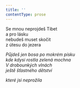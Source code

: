 ```yaml
---
title: ''
contentType: prose
---
```


<section>

Se mnou neprojdeš Tibet  
a pro lásku  
nebudeš muset skočit  
z útesu do jezera

_Půjdeš jen bosa po mokrém písku  
kde kdysi rostla zelená mochna  
V drobounkých vlnách  
ještě šťastného dětství_

</section>

<section>

_které jsi neprožila_

</section>
